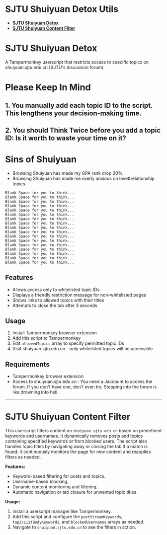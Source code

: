 # SJTU Shuiyuan Detox Utils

- **[SJTU Shuiyuan Detox](#sjtu-shuiyuan-detox)**
- **[SJTU Shuiyuan Content Filter](#sjtu-shuiyuan-content-filter)**


# SJTU Shuiyuan Detox

A Tampermonkey userscript that restricts access to specific topics on shuiyuan.sjtu.edu.cn (SJTU's discussion forum).

# Please Keep In Mind
## 1. You manually add each topic ID to the script. This lengthens your decision-making time.
## 2. You should **Think Twice** before you add a topic ID: Is it worth to waste your time on it?


# Sins of Shuiyuan
- Browsing Shuiyuan has made my GPA rank drop 20%.
- Browsing Shuiyuan has made me overly anxious on love&relationship topics.

```
Blank Space for you to think...
Blank Space for you to think...
Blank Space for you to think...
Blank Space for you to think...
Blank Space for you to think...
Blank Space for you to think...
Blank Space for you to think...
Blank Space for you to think...
Blank Space for you to think...
Blank Space for you to think...
Blank Space for you to think...
Blank Space for you to think...
Blank Space for you to think...
Blank Space for you to think...
Blank Space for you to think...
Blank Space for you to think...
Blank Space for you to think...
```

## Features
- Allows access only to whitelisted topic IDs
- Displays a friendly restriction message for non-whitelisted pages
- Shows links to allowed topics with their titles
- Attempts to close the tab after 3 seconds

## Usage
1. Install Tampermonkey browser extension
2. Add this script to Tampermonkey
3. Edit `allowedTopics` array to specify permitted topic IDs
4. Visit shuiyuan.sjtu.edu.cn - only whitelisted topics will be accessible

## Requirements
- Tampermonkey browser extension
- Access to shuiyuan.sjtu.edu.cn : You need a Jaccount to access the forum. If you don't have one, don't even try. Stepping into the forum is like drowning into hell.

---

# SJTU Shuiyuan Content Filter

This userscript filters content on `shuiyuan.sjtu.edu.cn` based on predefined keywords and usernames. It dynamically removes posts and topics containing specified keywords or from blocked users. The script also handles topic titles by navigating away or closing the tab if a match is found. It continuously monitors the page for new content and reapplies filters as needed.

**Features:**
- Keyword-based filtering for posts and topics.
- Username-based blocking.
- Dynamic content monitoring and filtering.
- Automatic navigation or tab closure for unwanted topic titles.

**Usage:**
1. Install a userscript manager like Tampermonkey.
2. Add this script and configure the `postStreamKeywords`, `topicListBodyKeywords`, and `blockedUsernames` arrays as needed.
3. Navigate to `shuiyuan.sjtu.edu.cn` to see the filters in action.
